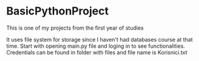 # BasicPythonProject
This is one of my projects from the first year of studies

It uses file system for storage since I haven't had databases course at that time.
Start with opening main.py file and loging in to see functionalities. 
Credentials can be found in folder with files and file name is Korisnici.txt
